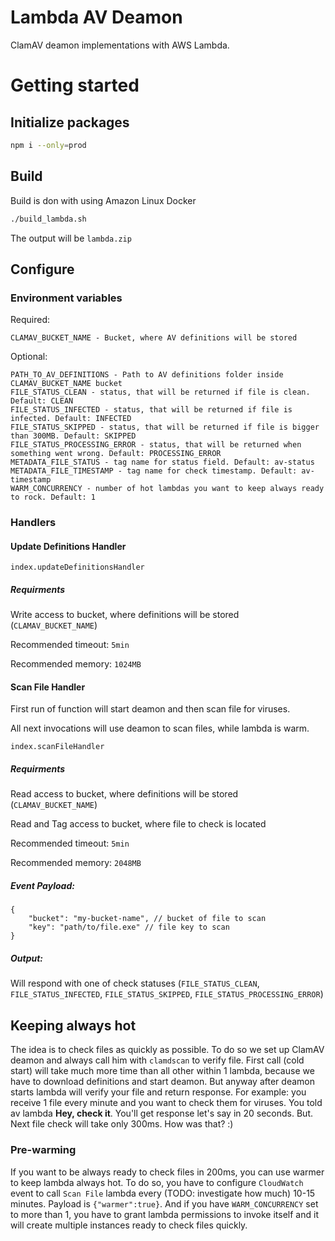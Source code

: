 # Lambda AV Deamon

ClamAV deamon implementations with AWS Lambda.

# Getting started

## Initialize packages
```bash
npm i --only=prod
```

## Build

Build is don with using Amazon Linux Docker

```bash
./build_lambda.sh
```

The output will be `lambda.zip`

## Configure

### Environment variables
Required:
```
CLAMAV_BUCKET_NAME - Bucket, where AV definitions will be stored
```

Optional:
```
PATH_TO_AV_DEFINITIONS - Path to AV definitions folder inside CLAMAV_BUCKET_NAME bucket
FILE_STATUS_CLEAN - status, that will be returned if file is clean. Default: CLEAN
FILE_STATUS_INFECTED - status, that will be returned if file is infected. Default: INFECTED
FILE_STATUS_SKIPPED - status, that will be returned if file is bigger than 300MB. Default: SKIPPED
FILE_STATUS_PROCESSING_ERROR - status, that will be returned when something went wrong. Default: PROCESSING_ERROR
METADATA_FILE_STATUS - tag name for status field. Default: av-status
METADATA_FILE_TIMESTAMP - tag name for check timestamp. Default: av-timestamp
WARM_CONCURRENCY - number of hot lambdas you want to keep always ready to rock. Default: 1
```

### Handlers
#### Update Definitions Handler

```
index.updateDefinitionsHandler
```

##### Requirments

Write access to bucket, where definitions will be stored (`CLAMAV_BUCKET_NAME`)

Recommended timeout: `5min`

Recommended memory: `1024MB`


#### Scan File Handler

First run of function will start deamon and then scan file for viruses.

All next invocations will use deamon to scan files, while lambda is warm.

```
index.scanFileHandler
```

##### Requirments

Read access to bucket, where definitions will be stored (`CLAMAV_BUCKET_NAME`)

Read and Tag access to bucket, where file to check is located

Recommended timeout: `5min`

Recommended memory: `2048MB`


##### Event Payload:
```
{
    "bucket": "my-bucket-name", // bucket of file to scan
    "key": "path/to/file.exe" // file key to scan
}
```

##### Output:

Will respond with one of check statuses (`FILE_STATUS_CLEAN`, `FILE_STATUS_INFECTED`, `FILE_STATUS_SKIPPED`, `FILE_STATUS_PROCESSING_ERROR`)

## Keeping always hot

The idea is to check files as quickly as possible.
To do so we set up ClamAV deamon and always call him with `clamdscan` to verify file.
First call (cold start) will take much more time than all other within 1 lambda, because we have to download definitions and start deamon. But anyway after deamon starts lambda will verify your file and return response.
For example: you receive 1 file every minute and you want to check them for viruses. You told av lambda **Hey, check it**. You'll get response let's say in 20 seconds. But. Next file check will take only 300ms. How was that? :)

### Pre-warming

If you want to be always ready to check files in 200ms, you can use warmer to keep lambda always hot.
To do so, you have to configure `CloudWatch` event to call `Scan File` lambda every (TODO: investigate how much) 10-15 minutes.
Payload is `{"warmer":true}`.
And if you have `WARM_CONCURRENCY` set to more than 1, you have to grant lambda permissions to invoke itself and it will create multiple instances ready to check files quickly.
